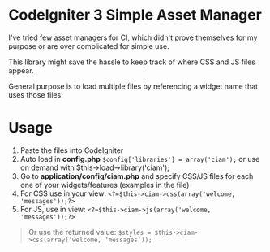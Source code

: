 CodeIgniter 3 Simple Asset Manager
==============================

I've tried few asset managers for CI, which didn't prove themselves for my purpose or are over complicated for simple use. 

This library might save the hassle to keep track of where CSS and JS files appear.

General purpose is to load multiple files by referencing a widget name that uses those files.

Usage
=====

 1. Paste the files into CodeIgniter
 2. Auto load in **config.php** `$config['libraries'] = array('ciam');` or use on demand with $this->load->library('ciam');
 3. Go to **application/config/ciam.php** and specify CSS/JS files for each one of your widgets/features (examples in the file)
 4. For CSS use in your view: `<?=$this->ciam->css(array('welcome, 'messages'));?>`
 5. For JS, use in view:  `<?=$this->ciam->js(array('welcome, 'messages'));?>`

>Or use the returned value:
>`$styles = $this->ciam->css(array('welcome, 'messages'));`



